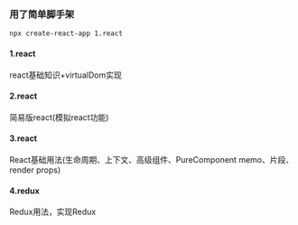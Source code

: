 ### 用了简单脚手架
```
npx create-react-app 1.react
```

#### 1.react 
  react基础知识+virtualDom实现

#### 2.react
  简易版react(模拟react功能)

#### 3.react
  React基础用法(生命周期、上下文、高级组件、PureComponent memo、片段、render props)

#### 4.redux
  Redux用法，实现Redux